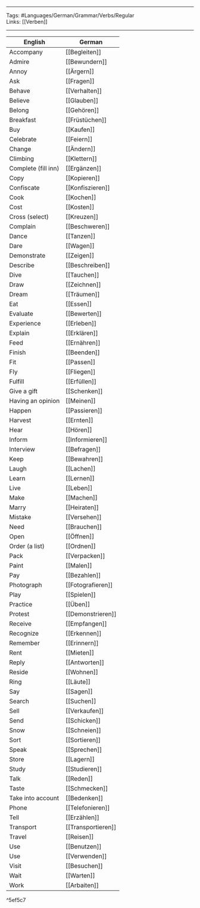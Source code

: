 ___
Tags: #Languages/German/Grammar/Verbs/Regular  
Links: [[Verben]]
___
English | German
------------ | ------------
Accompany | [[Begleiten]]
Admire | [[Bewundern]]
Annoy | [[Ärgern]]
Ask | [[Fragen]]
Behave | [[Verhalten]]
Believe | [[Glauben]]
Belong | [[Gehören]]
Breakfast | [[Früstüchen]]
Buy | [[Kaufen]]
Celebrate | [[Feiern]]
Change | [[Ändern]]
Climbing | [[Klettern]]
Complete (fill inn) | [[Ergänzen]]
Copy | [[Kopieren]]
Confiscate | [[Konfiszieren]]
Cook | [[Kochen]]
Cost | [[Kosten]]
Cross (select) | [[Kreuzen]]
Complain | [[Beschweren]]
Dance | [[Tanzen]]
Dare | [[Wagen]]
Demonstrate | [[Zeigen]]
Describe | [[Beschreiben]]
Dive | [[Tauchen]]
Draw | [[Zeichnen]]
Dream | [[Träumen]]
Eat | [[Essen]]
Evaluate | [[Bewerten]]
Experience | [[Erleben]]
Explain | [[Erklären]]
Feed | [[Ernähren]]
Finish | [[Beenden]]
Fit | [[Passen]]
Fly | [[Fliegen]]
Fulfill | [[Erfüllen]]
Give a gift | [[Schenken]]
Having an opinion | [[Meinen]]
Happen | [[Passieren]]
Harvest | [[Ernten]]
Hear | [[Hören]]
Inform | [[Informieren]]
Interview | [[Befragen]]
Keep | [[Bewahren]]
Laugh | [[Lachen]]
Learn | [[Lernen]]
Live | [[Leben]]
Make | [[Machen]]
Marry | [[Heiraten]]
Mistake | [[Versehen]] 
Need | [[Brauchen]]
Open | [[Öffnen]]
Order (a list) | [[Ordnen]]
Pack | [[Verpacken]]
Paint | [[Malen]]
Pay | [[Bezahlen]]
Photograph | [[Fotografieren]]
Play | [[Spielen]]
Practice | [[Üben]]
Protest | [[Demonstrieren]]
Receive | [[Empfangen]]
Recognize | [[Erkennen]]
Remember | [[Erinnern]]
Rent | [[Mieten]]
Reply | [[Antworten]]
Reside | [[Wohnen]]
Ring | [[Läute]]
Say | [[Sagen]]
Search | [[Suchen]]
Sell | [[Verkaufen]]
Send | [[Schicken]]
Snow | [[Schneien]]
Sort | [[Sortieren]]
Speak | [[Sprechen]]
Store | [[Lagern]]
Study | [[Studieren]]
Talk | [[Reden]]
Taste | [[Schmecken]]
Take into account | [[Bedenken]]
Phone | [[Telefonieren]]
Tell | [[Erzählen]]
Transport | [[Transportieren]]
Travel | [[Reisen]]
Use | [[Benutzen]]
Use | [[Verwenden]]
Visit | [[Besuchen]]
Wait | [[Warten]]
Work | [[Arbaiten]]

^5ef5c7